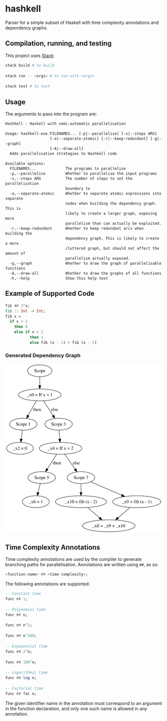 # hashkell

Parser for a simple subset of Haskell with time complexity annotations and dependency graphs.

## Compilation, running, and testing

This project uses [Stack](https://docs.haskellstack.org/en/stable/README/):

```bash
stack build # to build

stack run -- <args> # to run with <args>

stack test # to test
```

## Usage

The arguments to pass into the program are:

```output
Hashkell - Haskell with semi-automatic parallelisation

Usage: hashkell-exe FILENAMES... [-p|--parallelise] [-s|--steps ARG]
                    [-a|--separate-atomic] [-r|--keep-redundant] [-g|--graph]
                    [-A|--draw-all]
  Adds parallelisation strategies to Hashkell code

Available options:
  FILENAMES...             The programs to parallelise
  -p,--parallelise         Whether to parallelise the input programs
  -s,--steps ARG           The number of steps to set the parallelisation
                           boundary to
  -a,--separate-atomic     Whether to separate atomic expressions into separate
                           nodes when building the dependency graph. This is
                           likely to create a larger graph, exposing more
                           parallelism than can actually be exploited.
  -r,--keep-redundant      Whether to keep redundant arcs when building the
                           dependency graph. This is likely to create a more
                           cluttered graph, but should not affect the amount of
                           parallelism actually exposed.
  -g,--graph               Whether to draw the graph of parallelisable functions
  -A,--draw-all            Whether to draw the graphs of all functions
  -h,--help                Show this help text
```

## Example of Supported Code

```haskell
fib ## 2^x;
fib :: Int -> Int;
fib x =
  if x < 1
    then 0
    else if x < 2
           then 1
           else fib (x - 1) + fib (x - 2)

```

### Generated Dependency Graph

![Dependency graph for the naive fib function](/imgs/naivefib.svg "Dependency Graph")

## Time Complexity Annotations

Time complexity annotations are used by the compiler to generate branching paths for parallelisation.
Annotations are written using `##`, as so:

```haskell
<function-name> ## <time-complexity>;
```

The following annotations are supported:

```haskell
-- Constant time
func ## 1;

-- Polynomial time
func ## n;

func ## n^2;

func ## n^100;

-- Exponential time
func ## 2^n;

func ## 100^n;

-- Logarithmic time
func ## log n;

-- Factorial time
func ## fac n;
```

The given identifier name in the annotation must correspond to an argument in the function declaration, and only one such name is allowed in any annotation.
